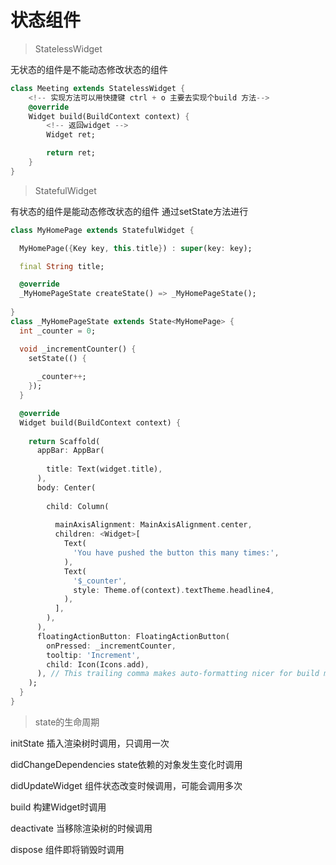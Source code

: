 # 状态组件

> StatelessWidget

无状态的组件是不能动态修改状态的组件

``` dart
class Meeting extends StatelessWidget {
    <!-- 实现方法可以用快捷键 ctrl + o 主要去实现个build 方法-->
    @override
    Widget build(BuildContext context) {
        <!-- 返回widget -->
        Widget ret;

        return ret;
    }
}
```
> StatefulWidget

有状态的组件是能动态修改状态的组件 通过setState方法进行

``` dart
class MyHomePage extends StatefulWidget {

  MyHomePage({Key key, this.title}) : super(key: key);

  final String title;

  @override
  _MyHomePageState createState() => _MyHomePageState();
  
}
class _MyHomePageState extends State<MyHomePage> {
  int _counter = 0;

  void _incrementCounter() {
    setState(() {
     
      _counter++;
    });
  }

  @override
  Widget build(BuildContext context) {
    
    return Scaffold(
      appBar: AppBar(
        
        title: Text(widget.title),
      ),
      body: Center(
       
        child: Column(
       
          mainAxisAlignment: MainAxisAlignment.center,
          children: <Widget>[
            Text(
              'You have pushed the button this many times:',
            ),
            Text(
              '$_counter',
              style: Theme.of(context).textTheme.headline4,
            ),
          ],
        ),
      ),
      floatingActionButton: FloatingActionButton(
        onPressed: _incrementCounter,
        tooltip: 'Increment',
        child: Icon(Icons.add),
      ), // This trailing comma makes auto-formatting nicer for build methods.
    );
  }
}
```

> state的生命周期

initState 插入渲染树时调用，只调用一次

didChangeDependencies state依赖的对象发生变化时调用

didUpdateWidget 组件状态改变时候调用，可能会调用多次

build 构建Widget时调用

deactivate 当移除渲染树的时候调用

dispose 组件即将销毁时调用